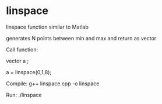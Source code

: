 # linspace
linspace function similar to Matlab

generates N points between min and max and return as vector

Call function:

vector<double> a ;
   
a =  linspace(0,1,8);

Compile: g++ linspace.cpp -o linspace

Run: ./linspace
